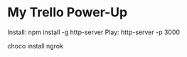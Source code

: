 # My Trello Power-Up
Install:
npm install -g http-server
Play:
http-server -p 3000

choco install ngrok
